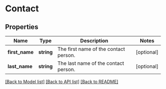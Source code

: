 # Contact

## Properties
Name | Type | Description | Notes
------------ | ------------- | ------------- | -------------
**first_name** | **string** | The first name of the contact person. | [optional] 
**last_name** | **string** | The last name of the contact person. | [optional] 

[[Back to Model list]](../README.md#documentation-for-models) [[Back to API list]](../README.md#documentation-for-api-endpoints) [[Back to README]](../README.md)


